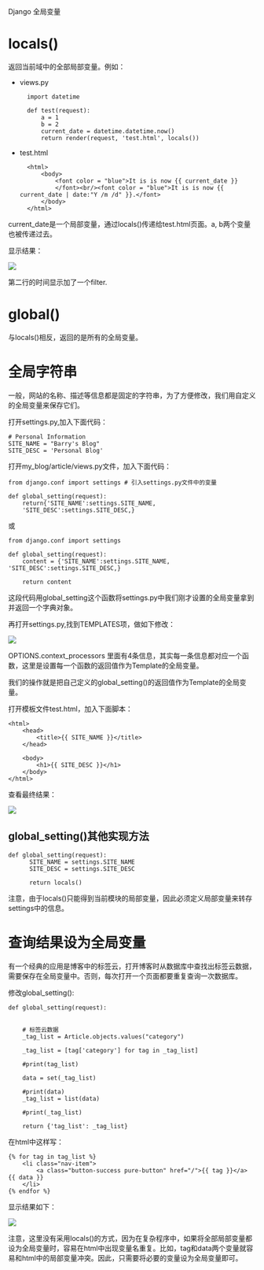 Django 全局变量

# locals()

返回当前域中的全部局部变量。例如：

- views.py

		import datetime

		def test(request):
			a = 1
			b = 2
			current_date = datetime.datetime.now()
		 	return render(request, 'test.html', locals())

- test.html

		<html>
			<body>
				<font color = "blue">It is is now {{ current_date }}
				</font><br/><font color = "blue">It is is now {{ current_date | date:"Y /m /d" }}.</font>
		    </body>
		</html>

current_date是一个局部变量，通过locals()传递给test.html页面。a, b两个变量也被传递过去。

显示结果：

![](http://i.imgur.com/Z44jdUH.png)

第二行的时间显示加了一个filter.

# global()

与locals()相反，返回的是所有的全局变量。

# 全局字符串

一般，网站的名称、描述等信息都是固定的字符串，为了方便修改，我们用自定义的全局变量来保存它们。

打开settings.py,加入下面代码：

	# Personal Information
	SITE_NAME = "Barry's Blog"
	SITE_DESC = 'Personal Blog'

打开my_blog/article/views.py文件，加入下面代码：

	from django.conf import settings # 引入settings.py文件中的变量
  
  	def global_setting(request):
 		return{'SITE_NAME':settings.SITE_NAME,
 		'SITE_DESC':settings.SITE_DESC,}

或

	from django.conf import settings

	def global_setting(request):
		content = {'SITE_NAME':settings.SITE_NAME, 'SITE_DESC':settings.SITE_DESC,}

		return content

这段代码用global_setting这个函数将settings.py中我们刚才设置的全局变量拿到并返回一个字典对象。

再打开settings.py,找到TEMPLATES项，做如下修改：

![](http://i.imgur.com/48BZU9D.png)

OPTIONS.context_processors 里面有4条信息，其实每一条信息都对应一个函数，这里是设置每一个函数的返回值作为Template的全局变量。

我们的操作就是把自己定义的global_setting()的返回值作为Template的全局变量。

打开模板文件test.html，加入下面脚本：

	<html>
	    <head>
	        <title>{{ SITE_NAME }}</title>
	    </head>
	
	    <body>
	        <h1>{{ SITE_DESC }}</h1>
	    </body>
	</html>

查看最终结果：

![](http://i.imgur.com/fBGdolt.png)

## global_setting()其他实现方法

	def global_setting(request):
	      SITE_NAME = settings.SITE_NAME
	      SITE_DESC = settings.SITE_DESC
	      
	      return locals()

注意，由于locals()只能得到当前模块的局部变量，因此必须定义局部变量来转存settings中的信息。

# 查询结果设为全局变量

有一个经典的应用是博客中的标签云，打开博客时从数据库中查找出标签云数据，需要保存在全局变量中。否则，每次打开一个页面都要重复查询一次数据库。

修改global_setting():

	def global_setting(request):
	
	
	    # 标签云数据
	    _tag_list = Article.objects.values("category")
	    
	    _tag_list = [tag['category'] for tag in _tag_list]
	    
	    #print(tag_list)
	    
	    data = set(_tag_list)
	    
	    #print(data)
	    _tag_list = list(data)
	    
	    #print(_tag_list)
	    
	    return {'tag_list': _tag_list}

在html中这样写：

	{% for tag in tag_list %}
	    <li class="nav-item">
	        <a class="button-success pure-button" href="/">{{ tag }}</a> {{ data }}
	    </li>
	{% endfor %}

显示结果如下：

![](http://i.imgur.com/W7hJl50.png)

注意，这里没有采用locals()的方式，因为在复杂程序中，如果将全部局部变量都设为全局变量时，容易在html中出现变量名重复。比如，tag和data两个变量就容易和html中的局部变量冲突。因此，只需要将必要的变量设为全局变量即可。